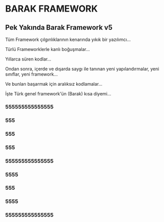# BARAK FRAMEWORK

## Pek Yakında Barak Framework v5

Tüm Framework çılgınlıklarının kenarında yıkık bir yazılımcı...

Türlü Frameworklerle kanlı boğuşmalar...

Yıllarca süren kodlar...

Ondan sonra, içerde ve dışarda saygı ile tanınan yeni yapılandırmalar, yeni sınıflar, yeni framework...

Ve bunları başarmak için aralıksız kodlamalar...

İşte Türk genel framework'ün (Barak) kısa diyemi...

### 555555555555555
### 555
### 555
### 555
### 555555555555555
###            5555
###             555
###            5555
### 555555555555555
